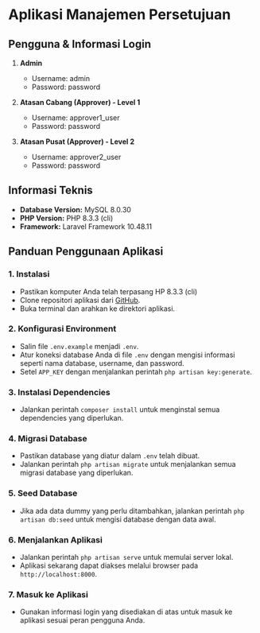 # Aplikasi Manajemen Persetujuan

## Pengguna & Informasi Login

1. **Admin**
   - Username: admin
   - Password: password

2. **Atasan Cabang (Approver) - Level 1**
   - Username: approver1_user
   - Password: password

3. **Atasan Pusat (Approver) - Level 2**
   - Username: approver2_user
   - Password: password

## Informasi Teknis

- **Database Version:** MySQL 8.0.30
- **PHP Version:** PHP 8.3.3 (cli) 
- **Framework:** Laravel Framework 10.48.11

## Panduan Penggunaan Aplikasi

### 1. Instalasi

- Pastikan komputer Anda telah terpasang HP 8.3.3 (cli) 
- Clone repositori aplikasi dari [GitHub](https://github.com/namauser/aplikasi-manajemen-persetujuan).
- Buka terminal dan arahkan ke direktori aplikasi.

### 2. Konfigurasi Environment

- Salin file `.env.example` menjadi `.env`.
- Atur koneksi database Anda di file `.env` dengan mengisi informasi seperti nama database, username, dan password.
- Setel `APP_KEY` dengan menjalankan perintah `php artisan key:generate`.

### 3. Instalasi Dependencies

- Jalankan perintah `composer install` untuk menginstal semua dependencies yang diperlukan.

### 4. Migrasi Database

- Pastikan database yang diatur dalam `.env` telah dibuat.
- Jalankan perintah `php artisan migrate` untuk menjalankan semua migrasi database yang diperlukan.

### 5. Seed Database

- Jika ada data dummy yang perlu ditambahkan, jalankan perintah `php artisan db:seed` untuk mengisi database dengan data awal.

### 6. Menjalankan Aplikasi

- Jalankan perintah `php artisan serve` untuk memulai server lokal.
- Aplikasi sekarang dapat diakses melalui browser pada `http://localhost:8000`.

### 7. Masuk ke Aplikasi

- Gunakan informasi login yang disediakan di atas untuk masuk ke aplikasi sesuai peran pengguna Anda.


